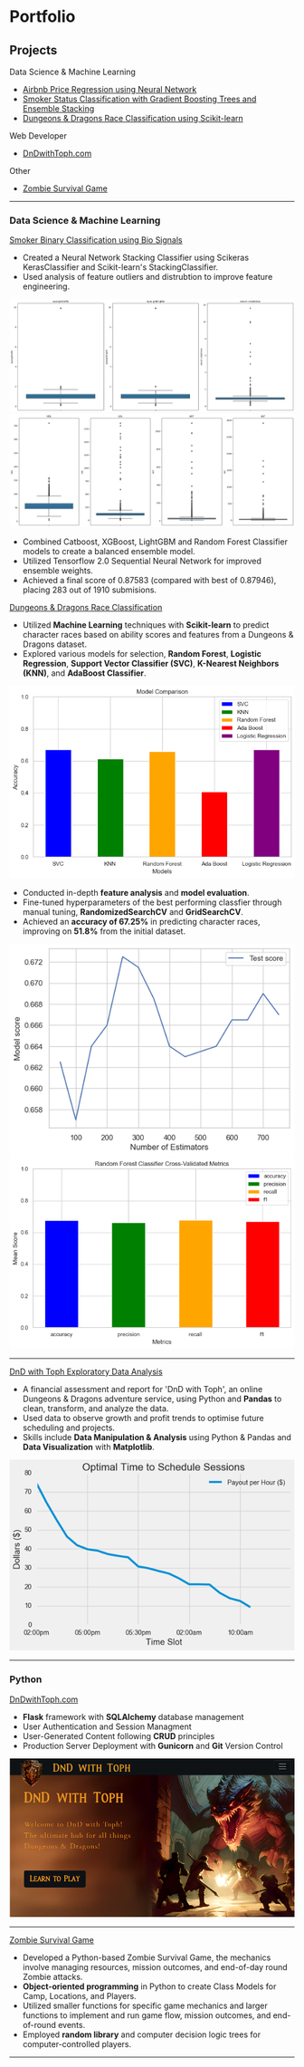 # Portfolio

## Projects
Data Science & Machine Learning
- [Airbnb Price Regression using Neural Network](/#airbnb)
- [Smoker Status Classification with Gradient Boosting Trees and Ensemble Stacking](/#smoker)
- [Dungeons & Dragons Race Classification using Scikit-learn](/#dnd)

Web Developer
- [DnDwithToph.com](/#dndwithtoph)

Other
- [Zombie Survival Game](/#zombie)

---

### Data Science & Machine Learning

[Smoker Binary Classification using Bio Signals](/smoker-binary-classification.md)

* Created a Neural Network Stacking Classifier using Scikeras KerasClassifier and Scikit-learn's StackingClassifier.
* Used analysis of feature outliers and distrubtion to improve feature engineering.
<img src="images/outlier_distribution.png?raw=true"/>
<img src="images/outlier_distribution_2.png?raw=true"/>

* Combined Catboost, XGBoost, LightGBM and Random Forest Classifier models to create a balanced ensemble model.
* Utilized Tensorflow 2.0 Sequential Neural Network for improved ensemble weights.
* Achieved a final score of 0.87583 (compared with best of 0.87946), placing 283 out of 1910 submisions.

[Dungeons & Dragons Race Classification](/dnd-race-classification.md)

* Utilized **Machine Learning** techniques with **Scikit-learn** to predict character races based on ability scores and features from a Dungeons & Dragons dataset.
* Explored various models for selection, **Random Forest**, **Logistic Regression**, **Support Vector Classifier (SVC)**, **K-Nearest Neighbors (KNN)**, and **AdaBoost Classifier**.
<img src="images/Model-Baseline-Comparison.png?raw=true"/>

* Conducted in-depth **feature analysis** and **model evaluation**.
* Fine-tuned hyperparameters of the best performing classfier through manual tuning, **RandomizedSearchCV** and **GridSearchCV**.
* Achieved an **accuracy of 67.25%** in predicting character races, improving on **51.8%** from the initial dataset.
<img src="images/RF-N-Estimators.png?raw=true"/>
<img src="images/RF-CV-Metrics.png?raw=true"/>

---
[DnD with Toph Exploratory Data Analysis](/dndwithtoph-eda.md)
* A financial assessment and report for 'DnD with Toph', an online Dungeons & Dragons adventure service, using Python and **Pandas** to clean, transform, and analyze the data.
* Used data to observe growth and profit trends to optimise future scheduling and projects.
* Skills include **Data Manipulation & Analysis** using Python & Pandas and **Data Visualization** with **Matplotlib**.

<img src="images/OptimalTimeslot.png?raw=true"/>

---

### Python

[DnDwithToph.com](https://dev.dndwithtoph.com/)
* **Flask** framework with **SQLAlchemy** database management
* User Authentication and Session Managment
* User-Generated Content following **CRUD** principles
* Production Server Deployment with **Gunicorn** and **Git** Version Control
  
<img src="images/PortfolioDnD.png?raw=true"/>

---
[Zombie Survival Game](/zombie-survival.md/)
* Developed a Python-based Zombie Survival Game, the mechanics involve managing resources, mission outcomes, and end-of-day round Zombie attacks.
* **Object-oriented programming** in Python to create Class Models for Camp, Locations, and Players.
* Utilized smaller functions for specific game mechanics and larger functions to implement and run game flow, mission outcomes, and end-of-round events.
* Employed **random library** and computer decision logic trees for computer-controlled players.

---
